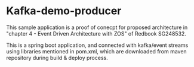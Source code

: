 # Kafka-demo-producer

This sample application is a proof of conecpt for proposed architecture in  "chapter 4 - Event Driven Architecture with ZOS" of Redbook SG248532. 

This is a spring boot application, and connected with kafka/event streams using libraries mentioned in pom.xml, which are downloaded from maven repository during build & deploy process.



